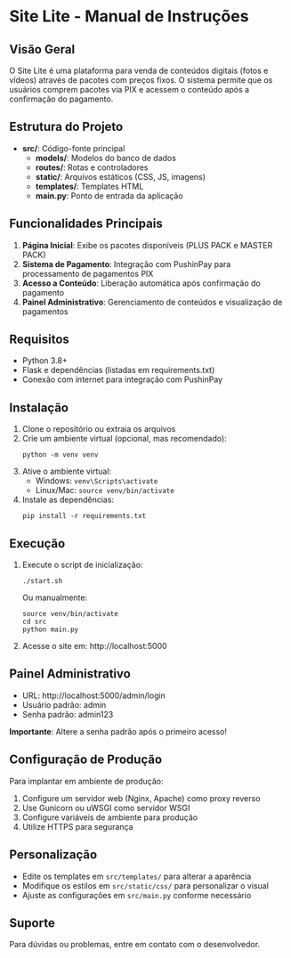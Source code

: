 # Site Lite - Manual de Instruções

## Visão Geral
O Site Lite é uma plataforma para venda de conteúdos digitais (fotos e vídeos) através de pacotes com preços fixos. O sistema permite que os usuários comprem pacotes via PIX e acessem o conteúdo após a confirmação do pagamento.

## Estrutura do Projeto
- **src/**: Código-fonte principal
  - **models/**: Modelos do banco de dados
  - **routes/**: Rotas e controladores
  - **static/**: Arquivos estáticos (CSS, JS, imagens)
  - **templates/**: Templates HTML
  - **main.py**: Ponto de entrada da aplicação

## Funcionalidades Principais
1. **Página Inicial**: Exibe os pacotes disponíveis (PLUS PACK e MASTER PACK)
2. **Sistema de Pagamento**: Integração com PushinPay para processamento de pagamentos PIX
3. **Acesso a Conteúdo**: Liberação automática após confirmação do pagamento
4. **Painel Administrativo**: Gerenciamento de conteúdos e visualização de pagamentos

## Requisitos
- Python 3.8+
- Flask e dependências (listadas em requirements.txt)
- Conexão com internet para integração com PushinPay

## Instalação
1. Clone o repositório ou extraia os arquivos
2. Crie um ambiente virtual (opcional, mas recomendado):
   ```
   python -m venv venv
   ```
3. Ative o ambiente virtual:
   - Windows: `venv\Scripts\activate`
   - Linux/Mac: `source venv/bin/activate`
4. Instale as dependências:
   ```
   pip install -r requirements.txt
   ```

## Execução
1. Execute o script de inicialização:
   ```
   ./start.sh
   ```
   Ou manualmente:
   ```
   source venv/bin/activate
   cd src
   python main.py
   ```
2. Acesse o site em: http://localhost:5000

## Painel Administrativo
- URL: http://localhost:5000/admin/login
- Usuário padrão: admin
- Senha padrão: admin123

**Importante**: Altere a senha padrão após o primeiro acesso!

## Configuração de Produção
Para implantar em ambiente de produção:
1. Configure um servidor web (Nginx, Apache) como proxy reverso
2. Use Gunicorn ou uWSGI como servidor WSGI
3. Configure variáveis de ambiente para produção
4. Utilize HTTPS para segurança

## Personalização
- Edite os templates em `src/templates/` para alterar a aparência
- Modifique os estilos em `src/static/css/` para personalizar o visual
- Ajuste as configurações em `src/main.py` conforme necessário

## Suporte
Para dúvidas ou problemas, entre em contato com o desenvolvedor.
